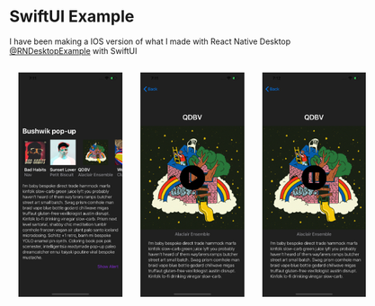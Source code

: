 # SwiftUI Example

I have been making a IOS version of what I made with 
React Native Desktop <a href="https://github.com/calba5141114/react-native-desktop-example">@RNDesktopExample</a> with SwiftUI

<div style="display:flex; direction: row">
<img src="./img/1.png"
     alt="Example of Built Application"
     style="width: 60x; height: 400px; margin: 1rem;" />
<img src="./img/single-play.png"
     alt="Example of Built Application"
     style="width: 60x; height: 400px; margin: 1rem;" />
<img src="./img/single-pause.png"
     alt="Example of Built Application"
     style="width: 60x; height: 400px; margin: 1rem;" />
</div>